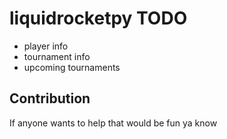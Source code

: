 # liquidrocketpy TODO

- player info
- tournament info
- upcoming tournaments

## Contribution

 If anyone wants to help that would be fun ya know